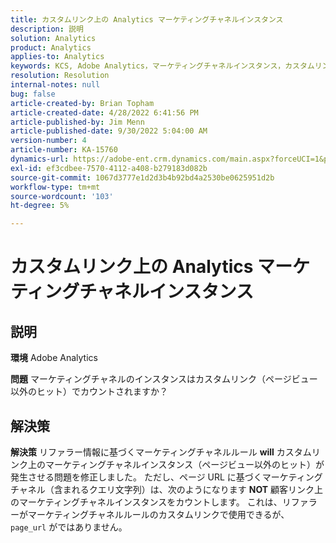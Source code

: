 ```yaml
---
title: カスタムリンク上の Analytics マーケティングチャネルインスタンス
description: 説明
solution: Analytics
product: Analytics
applies-to: Analytics
keywords: KCS, Adobe Analytics，マーケティングチャネルインスタンス，カスタムリンク， FAQ
resolution: Resolution
internal-notes: null
bug: false
article-created-by: Brian Topham
article-created-date: 4/28/2022 6:41:56 PM
article-published-by: Jim Menn
article-published-date: 9/30/2022 5:04:00 AM
version-number: 4
article-number: KA-15760
dynamics-url: https://adobe-ent.crm.dynamics.com/main.aspx?forceUCI=1&pagetype=entityrecord&etn=knowledgearticle&id=f30e69e0-22c7-ec11-a7b6-0022480a1b03
exl-id: ef3cdbee-7570-4112-a408-b279183d082b
source-git-commit: 1067d3777e1d2d3b4b92bd4a2530be0625951d2b
workflow-type: tm+mt
source-wordcount: '103'
ht-degree: 5%

---
```


# カスタムリンク上の Analytics マーケティングチャネルインスタンス

## 説明


<b>環境</b>
Adobe Analytics

<b>問題</b>
マーケティングチャネルのインスタンスはカスタムリンク（ページビュー以外のヒット）でカウントされますか？


## 解決策


<b>解決策</b>
リファラー情報に基づくマーケティングチャネルルール <b>will</b> カスタムリンク上のマーケティングチャネルインスタンス（ページビュー以外のヒット）が発生させる問題を修正しました。
ただし、ページ URL に基づくマーケティングチャネル（含まれるクエリ文字列）は、次のようになります <b>NOT</b> 顧客リンク上のマーケティングチャネルインスタンスをカウントします。
これは、リファラーがマーケティングチャネルルールのカスタムリンクで使用できるが、 `page_url` がではありません。
